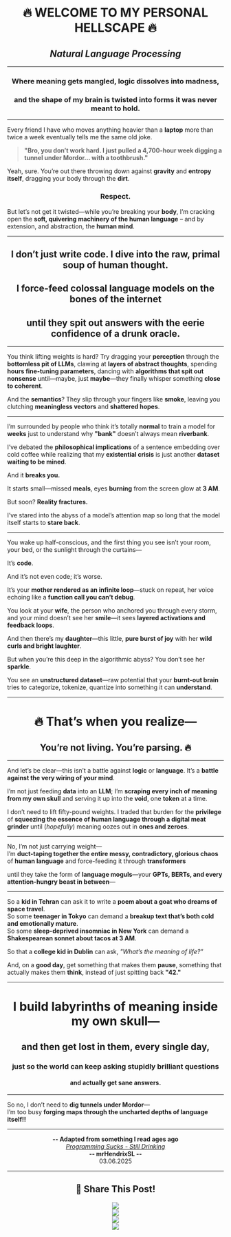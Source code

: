 <div align="center">

# 🔥 **WELCOME TO MY PERSONAL HELLSCAPE** 🔥  
## *Natural Language Processing*  

---

### Where meaning gets **mangled**, logic dissolves into **madness**,  
### and the shape of my brain is twisted into forms it was never meant to hold.

</div>

---

Every friend I have who moves anything heavier than a **laptop** more than twice a week eventually tells me the same old joke.  

> **"Bro, you don’t work hard. I just pulled a 4,700-hour week digging a tunnel under Mordor... with a toothbrush."**  

Yeah, sure. You’re out there throwing down against **gravity** and **entropy itself**, dragging your body through the **dirt**.  

<div align="center">

### **Respect.**  

</div>

But let’s not get it twisted—while you’re breaking your **body**, I’m cracking open the **soft, quivering machinery of the human language** – and by extension, and abstraction, the **human mind**.  

---

<div align="center">

## **I don’t just write code. I dive into the raw, primal soup of human thought.**  
## **I force-feed colossal language models on the bones of the internet**  
## **until they spit out answers with the eerie confidence of a drunk oracle.**  

</div>

---

You think lifting weights is hard? Try dragging your **perception** through the **bottomless pit of LLMs**, clawing at **layers of abstract thoughts**, spending **hours fine-tuning parameters**, dancing with **algorithms that spit out nonsense** until—maybe, just **maybe**—they finally whisper something **close to coherent**.  

And the **semantics**? They slip through your fingers like **smoke**, leaving you clutching **meaningless vectors** and **shattered hopes**.  

---

I’m surrounded by people who think it’s totally **normal** to train a model for **weeks** just to understand why **"bank"** doesn’t always mean **riverbank**.  

I’ve debated the **philosophical implications** of a sentence embedding over cold coffee while realizing that my **existential crisis** is just another **dataset waiting to be mined**.  

And it **breaks you.**  

It starts small—missed **meals**, eyes **burning** from the screen glow at **3 AM**.  

But soon? **Reality fractures.**  

I’ve stared into the abyss of a model’s attention map so long that the model itself starts to **stare back**.  

---

You wake up half-conscious, and the first thing you see isn’t your room, your bed, or the sunlight through the curtains—  

It’s **code**.  

And it’s not even code; it’s worse.  

It’s your **mother rendered as an infinite loop**—stuck on repeat, her voice echoing like a **function call you can’t debug**.  

You look at your **wife**, the person who anchored you through every storm, and your mind doesn’t see her **smile**—it sees **layered activations and feedback loops**.  

And then there’s my **daughter**—this little, **pure burst of joy** with her **wild curls and bright laughter**.  

But when you’re this deep in the algorithmic abyss? You don’t see her **sparkle**.  

You see an **unstructured dataset**—raw potential that your **burnt-out brain** tries to categorize, tokenize, quantize into something it can **understand**.  

---

<div align="center">

# 🔥 **That’s when you realize—**  
## **You’re not living. You’re parsing.** 🔥  

</div>

---

And let’s be clear—this isn’t a battle against **logic** or **language**. It’s a **battle against the very wiring of your mind**.  

I’m not just feeding **data** into an **LLM**; I’m **scraping every inch of meaning from my own skull** and serving it up into the **void**, one **token** at a time.  

I don’t need to lift fifty-pound weights. I traded that burden for the **privilege** of **squeezing the essence of human language through a digital meat grinder** until (*hopefully*) meaning oozes out in **ones and zeroes**.  

---

No, I’m not just carrying weight—  
I’m **duct-taping together the entire messy, contradictory, glorious chaos** of **human language** and force-feeding it through **transformers**  

until they take the form of **language moguls**—your **GPTs, BERTs, and every attention-hungry beast in between**—  

---

So a **kid in Tehran** can ask it to write a **poem about a goat who dreams of space travel**.  
So some **teenager in Tokyo** can demand a **breakup text that’s both cold and emotionally mature**.  
So some **sleep-deprived insomniac in New York** can demand a **Shakespearean sonnet about tacos at 3 AM**.  

So that a **college kid in Dublin** can ask, *"What’s the meaning of life?"*  

And, on a **good day**, get something that makes them **pause**, something that actually makes them **think**, instead of just spitting back **"42."**  

---

<div align="center">

# **I build labyrinths of meaning inside my own skull—**  
## **and then get lost in them, every single day,**  
### **just so the world can keep asking stupidly brilliant questions**  
#### **and actually get sane answers.**  

</div>

---

So no, I don’t need to **dig tunnels under Mordor**—  
I’m too busy **forging maps through the uncharted depths of language itself!!**  

---

<div align="center">

**-- Adapted from something I read ages ago**  
[*Programming Sucks - Still Drinking*](https://www.stilldrinking.org/programming-sucks)  
**-- mrHendrixSL --**   
03.06.2025

---

## **📢 Share This Post!**  
<a href="https://www.facebook.com/sharer/sharer.php?u=https://your-post-link-here" target="_blank"><img src="https://img.shields.io/badge/Facebook-%231877F2?style=for-the-badge&logo=facebook&logoColor=white"></a>  
<a href="https://twitter.com/intent/tweet?text=Check%20this%20out!&url=https://your-post-link-here" target="_blank"><img src="https://img.shields.io/badge/Twitter-%231DA1F2?style=for-the-badge&logo=twitter&logoColor=white"></a>  
<a href="https://www.linkedin.com/sharing/share-offsite/?url=https://your-post-link-here" target="_blank"><img src="https://img.shields.io/badge/LinkedIn-%230A66C2?style=for-the-badge&logo=linkedin&logoColor=white"></a>  
<a href="https://reddit.com/submit?url=https://your-post-link-here&title=Check%20this%20out!" target="_blank"><img src="https://img.shields.io/badge/Reddit-%23FF4500?style=for-the-badge&logo=reddit&logoColor=white"></a>  

</div>

